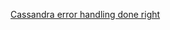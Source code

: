 
[Cassandra error handling done right](https://www.datastax.com/blog/2014/10/cassandra-error-handling-done-right)
